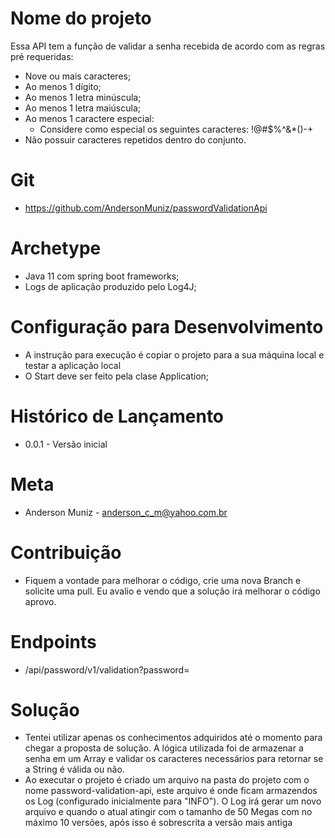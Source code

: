 # Nome do projeto

Essa API tem a função de validar a senha recebida de acordo com as regras pré requeridas:
- Nove ou mais caracteres;
- Ao menos 1 dígito;
- Ao menos 1 letra minúscula;
- Ao menos 1 letra maiúscula;
- Ao menos 1 caractere especial:
  - Considere como especial os seguintes caracteres: !@#$%^&*()-+
- Não possuir caracteres repetidos dentro do conjunto.

# Git

- https://github.com/AndersonMuniz/passwordValidationApi

# Archetype

- Java 11 com spring boot frameworks;
- Logs de aplicação produzido pelo Log4J;

# Configuração para Desenvolvimento

- A instrução para execução é copiar o projeto para a sua máquina local e testar a aplicação local
- O Start deve ser feito pela clase Application;

# Histórico de Lançamento

- 0.0.1 - Versão inicial

# Meta

- Anderson Muniz - anderson_c_m@yahoo.com.br

# Contribuição

- Fiquem a vontade para melhorar o código, crie uma nova Branch e solicite uma pull. Eu avalio e vendo que a solução irá melhorar o código aprovo.

# Endpoints

- /api/password/v1/validation?password=<valor>

# Solução

- Tentei utilizar apenas os conhecimentos adquiridos até o momento para chegar a proposta de solução. A lógica utilizada foi de armazenar a senha em um Array e validar os caracteres necessários para retornar se a String é válida ou não.
- Ao executar o projeto é criado um arquivo na pasta do projeto com o nome password-validation-api, este arquivo é onde ficam armazendos os Log (configurado inicialmente para "INFO"). O Log irá gerar um novo arquivo e quando o atual atingir com o tamanho de 50 Megas com no máximo 10 versões, após isso é sobrescrita a versão mais antiga 
